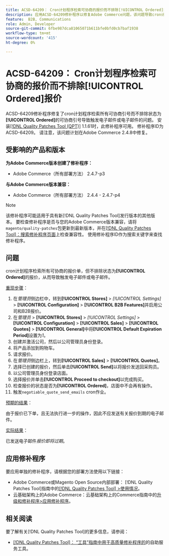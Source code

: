 ```yaml
---
title: ACSD-64209： Cron计划程序检索可协商的报价而不排除[!UICONTROL Ordered]报价
description: 应用ACSD-64209修补程序以修复Adobe Commerce问题，该问题导致cron计划程序检索所有可协商的引号，但不排除状态为[!UICONTROL Ordered]的引号，从而触发电子邮件或电子邮件。
feature:  B2B, Communications
role: Admin, Developer
source-git-commit: 6fbe987dca81065071b611bfe0bfd0cb7baf1938
workflow-type: tm+mt
source-wordcount: '415'
ht-degree: 0%

---
```


# ACSD-64209： Cron计划程序检索可协商的报价而不排除[!UICONTROL Ordered]报价

ACSD-64209修补程序修复了cron计划程序检索所有可协商引号而不排除状态为&#x200B;**[!UICONTROL Ordered]**&#x200B;的可协商引号导致触发电子邮件或电子邮件的问题。 安装[[!DNL Quality Patches Tool (QPT)]](/help/tools/quality-patches-tool/quality-patches-tool-to-self-serve-quality-patches.md) 1.1.61时，此修补程序可用。 修补程序ID为ACSD-64209。 请注意，该问题计划在Adobe Commerce 2.4.8中修复。

## 受影响的产品和版本

**为Adobe Commerce版本创建了修补程序：**

* Adobe Commerce（所有部署方法） 2.4.7-p3

**与Adobe Commerce版本兼容：**

* Adobe Commerce（所有部署方法） 2.4.4 - 2.4.7-p4

>[!NOTE]
>
>该修补程序可能适用于具有新[!DNL Quality Patches Tool]发行版本的其他版本。 要检查修补程序是否与您的Adobe Commerce版本兼容，请将`magento/quality-patches`包更新到最新版本，并在[[!DNL Quality Patches Tool]：搜索修补程序页面](https://experienceleague.adobe.com/tools/commerce-quality-patches/index.html)上检查兼容性。 使用修补程序ID作为搜索关键字来查找修补程序。

## 问题

cron计划程序检索所有可协商的报价单，但不排除状态为&#x200B;**[!UICONTROL Ordered]**&#x200B;的报价，从而导致触发电子邮件或电子邮件。

<u>重现步骤</u>：


1. 在&#x200B;*管理员*&#x200B;侧边栏中，转到&#x200B;**[!UICONTROL Stores]** > *[!UICONTROL Settings]* > **[!UICONTROL Configuration]** > **[!UICONTROL B2B Features]**&#x200B;并启用公司和B2B报价。
1. 在&#x200B;*管理员* > **[!UICONTROL Stores]** > *[!UICONTROL Settings]* > **[!UICONTROL Configuration]** > **[!UICONTROL Sales]** > **[!UICONTROL Quotes]** > **[!UICONTROL General]**&#x200B;中将&#x200B;**[!UICONTROL Default Expiration Period]**&#x200B;设置为&#x200B;*1*。
1. 创建并激活公司，然后以公司管理员身份登录。
1. 将产品添加到购物车。
1. 请求报价。
1. 在&#x200B;*管理员*&#x200B;侧边栏上，转到&#x200B;**[!UICONTROL Sales]** > **[!UICONTROL Quotes]**。
1. 选择已创建的报价，然后单击&#x200B;**[!UICONTROL Send]**&#x200B;以将报价发送回采购员。
1. 以公司管理员身份登录店面。
1. 选择报价并单击&#x200B;**[!UICONTROL Proceed to checkout]**&#x200B;以完成购买。
1. 检查报价的状态是否为&#x200B;**[!UICONTROL Ordered]**，店面中不会再有操作。
1. 触发`negotiable_quote_send_emails` cron作业。


<u>预期的结果</u>：

由于报价已下单，且无法执行进一步的操作，因此不应发送有关报价到期的电子邮件。

<u>实际结果</u>：

已发送电子邮件&#x200B;*报价即将过期*。

## 应用修补程序

要应用单独的修补程序，请根据您的部署方法使用以下链接：

* Adobe Commerce或Magento Open Source内部部署： [!DNL Quality Patches Tool]指南中的[[!DNL Quality Patches Tool] >使用情况](/help/tools/quality-patches-tool/usage.md)。
* 云基础架构上的Adobe Commerce：云基础架构上的Commerce指南中的[升级和修补程序>应用修补程序](https://experienceleague.adobe.com/docs/commerce-cloud-service/user-guide/develop/upgrade/apply-patches.html)。

## 相关阅读

要了解有关[!DNL Quality Patches Tool]的更多信息，请参阅：

* [[!DNL Quality Patches Tool]： “工具”指南中用于高质量修补程序的](/help/tools/quality-patches-tool/quality-patches-tool-to-self-serve-quality-patches.md)的自助服务工具。
